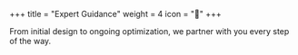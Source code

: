 +++
title = "Expert Guidance"
weight = 4
icon = "🤝"
+++

From initial design to ongoing optimization, we partner with you every step of the way.
